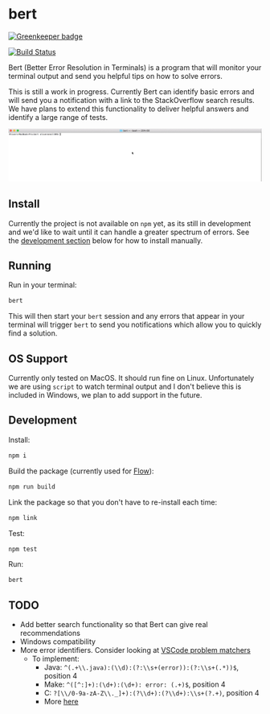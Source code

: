 # bert

[![Greenkeeper badge](https://badges.greenkeeper.io/oliveroneill/bert.svg)](https://greenkeeper.io/)

[![Build Status](https://travis-ci.org/oliveroneill/bert.svg?branch=master)](https://travis-ci.org/oliveroneill/bert)

Bert (Better Error Resolution in Terminals) is a program that will monitor your terminal output and send you
helpful tips on how to solve errors.

This is still a work in progress. Currently Bert can identify basic
errors and will send you a notification with a link to the StackOverflow
search results. We have plans to extend this functionality to deliver
helpful answers and identify a large range of tests.

![Bert in action](images/demo.gif)

## Install
Currently the project is not available on `npm` yet, as its still in
development and we'd like to wait until it can handle a greater
spectrum of errors. See the [development section](#development) below for how
to install manually.

## Running
Run in your terminal:
```bash
bert
```
This will then start your `bert` session and any errors that appear
in your terminal will trigger `bert` to send you notifications which
allow you to quickly find a solution.

## OS Support
Currently only tested on MacOS. It should run fine on Linux. Unfortunately we
are using `script` to watch terminal output and I don't believe this is
included in Windows, we plan to add support in the future.

## Development
Install:
```bash
npm i
```
Build the package (currently used for [Flow](https://flow.org/)):
```bash
npm run build
```
Link the package so that you don't have to re-install each time:
```bash
npm link
```
Test:
```bash
npm test
```
Run:
```bash
bert
```

## TODO
- Add better search functionality so that Bert can give real recommendations
- Windows compatibility
- More error identifiers. Consider looking at [VSCode problem matchers](https://code.visualstudio.com/updates/v1_11#_tasks)
    - To implement:
        - Java: `^(.+\\.java):(\\d):(?:\\s+(error)):(?:\\s+(.*))$`, position 4
        - Make: `^([^:]+):(\d+):(\d+): error: (.+)$`, position 4
        - C: `?[\\/0-9a-zA-Z\\._]+):(?\\d+):(?\\d+):\\s+(?.+)`, position 4
        - More [here](https://github.com/Microsoft/vscode/blob/master/src/vs/workbench/parts/tasks/common/problemMatcher.ts#L1086)

